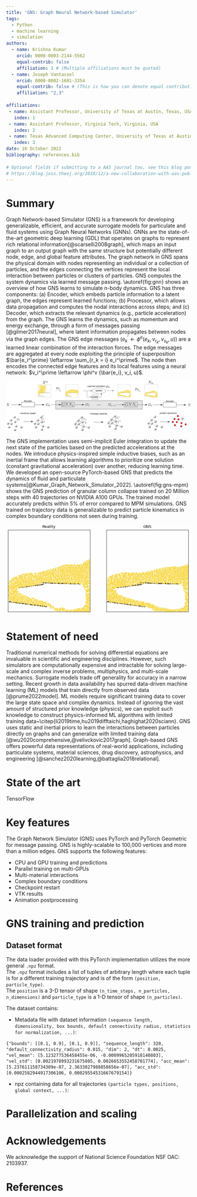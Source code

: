 ```yaml
---
title: 'GNS: Graph Neural Network-based Simulator'
tags:
  - Python
  - machine learning
  - simulation
authors:
  - name: Krishna Kumar
    orcid: 0000-0003-2144-5562
    equal-contrib: false
    affiliation: 1 # (Multiple affiliations must be quoted)
  - name: Joseph Vantassel
    orcid: 0000-0002-1601-3354
    equal-contrib: false # (This is how you can denote equal contributions between multiple authors)
    affiliation: "2,3"

affiliations:
 - name: Assistant Professor, University of Texas at Austin, Texas, USA
   index: 1
 - name: Assistant Professor, Virginia Tech, Virginia, USA
   index: 2
 - name: Texas Advanced Computing Center, University of Texas at Austin, Texas, USA
   index: 3
date: 16 October 2022
bibliography: references.bib

# Optional fields if submitting to a AAS journal too, see this blog post:
# https://blog.joss.theoj.org/2018/12/a-new-collaboration-with-aas-publishing
---
```


# Summary

Graph Network-based Simulator (GNS) is a framework for developing generalizable, efficient, and accurate surrogate models for particulate and fluid systems using Graph Neural Networks (GNNs).  GNNs are the state-of-the-art geometric deep learning (GDL) that operates on graphs to represent rich relational information[@scarselli2008graph], which maps an input graph to an output graph with the same structure but potentially different node, edge, and global feature attributes.  The graph network in GNS spans the physical domain with nodes representing an individual or a collection of particles, and the edges connecting the vertices represent the local interaction between particles or clusters of particles.  GNS computes the system dynamics via learned message passing.  \autoref{fig:gnn} shows an overview of how GNS learns to simulate n-body dynamics.  GNS has three components: (a) Encoder, which embeds particle information to a latent graph, the edges represent learned functions; (b) Processor, which allows data propagation and computes the nodal interactions across steps; and (c) Decoder, which extracts the relevant dynamics (e.g., particle acceleration) from the graph.  The GNS learns the dynamics, such as momentum and energy exchange, through a form of messages passing [@gilmer2017neural], where latent information propagates between nodes via the graph edges.  The GNS edge messages  ($e^\prime_k \leftarrow \phi^e(e_k, v_{r_k}, v_{s_k}, u)$) are a learned linear combination of the interaction forces.  The edge messages are aggregated at every node exploiting the principle of superposition $\bar{e_i^\prime} \leftarrow \sum_{r_k = i} e_i^\prime$.  The node then encodes the connected edge features and its local features using a neural network: $v_i^\prime \leftarrow \phi^v (\bar{e_i}, v_i, u)$.  

![An overview of the graph network simulator (GNS).\label{fig:gns}](figs/gnn.png)

The GNS implementation uses semi-implicit Euler integration to update the next state of the particles based on the predicted accelerations at the nodes.  We introduce physics-inspired simple inductive biases, such as an inertial frame that allows learning algorithms to prioritize one solution (constant gravitational acceleration) over another, reducing learning time.  We developed an open-source PyTorch-based GNS that predicts the dynamics of fluid and particulate systems[@Kumar_Graph_Network_Simulator_2022].  \autoref{fig:gns-mpm} shows the GNS prediction of granular column collapse trained on 20 Million steps with 40 trajectories on NVIDIA A100 GPUs.  The trained model accurately predicts within 5\% of error compared to MPM simulations.  GNS trained on trajectory data is generalizable to predict particle kinematics in complex boundary conditions not seen during training.

![GNS prediction of granular flow on ramps, compared against MPM simulation.\label{fig:gns-mpm}](figs/gns-mpm.png)

# Statement of need

Traditional numerical methods for solving differential equations are invaluable in scientific and engineering disciplines.  However, such simulators are computationally expensive and intractable for solving large-scale and complex inverse problems, multiphysics, and multi-scale mechanics.  Surrogate models trade off generality for accuracy in a narrow setting.  Recent growth in data availability has spurred data-driven machine learning (ML) models that train directly from observed data [@prume2022model].  ML models require significant training data to cover the large state space and complex dynamics.  Instead of ignoring the vast amount of structured prior knowledge (physics), we can exploit such knowledge to construct physics-informed ML algorithms with limited training data~\citep{li2019time,hu2019difftaichi,haghighat2020sciann}.  GNS uses static and inertial priors to learn the interactions between particles directly on graphs and can generalize with limited training data [@wu2020comprehensive,@velivckovic2017graph].  Graph-based GNS offers powerful data representations of real-world applications, including particulate systems, material sciences, drug discovery, astrophysics, and engineering [@sanchez2020learning,@battaglia2018relational].

# State of the art

TensorFlow

# Key features 

The Graph Network Simulator (GNS) uses PyTorch and PyTorch Geometric for message passing. GNS is highly-scalable to 100,000 vertices and more than a million edges. GNS supports the following features:

- CPU and GPU training and predictions
- Parallel training on multi-GPUs
- Multi-material interactions
- Complex boundary conditions
- Checkpoint restart
- VTK results
- Animation postprocessing

# GNS training and prediction
## Dataset format
The data loader provided with this PyTorch implementation utilizes the more general `.npz` format.  
The `.npz` format includes a list of tuples of arbitrary length where each tuple is for a different training trajectory and is of the form `(position, particle_type)`.  
The `position` is a 3-D tensor of shape `(n_time_steps, n_particles, n_dimensions)` and `particle_type` is a 1-D tensor of shape `(n_particles)`.  

The dataset contains:

* Metadata file with dataset information `(sequence length, dimensionality, box bounds, default connectivity radius, statistics for normalization, ...)`:

```
{"bounds": [[0.1, 0.9], [0.1, 0.9]], "sequence_length": 320, "default_connectivity_radius": 0.015, "dim": 2, "dt": 0.0025, "vel_mean": [5.123277536458455e-06, -0.0009965205918140803], "vel_std": [0.0021978993231675805, 0.0026653552458701774], "acc_mean": [5.237611158734309e-07, 2.3633027988858656e-07], "acc_std": [0.0002582944917306106, 0.00029554531667679154]}
```
* npz containing data for all trajectories `(particle types, positions, global context, ...)`:

# Parallelization and scaling

# Acknowledgements

We acknowledge the support of National Science Foundation NSF OAC: 2103937.

# References